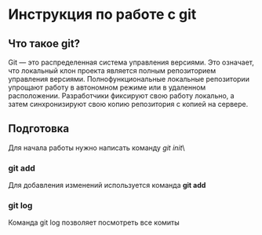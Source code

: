 # Инструкция по работе с git

## Что такое git?
Git — это распределенная система управления версиями. Это означает, что локальный клон проекта является полным репозиторием управления версиями. Полнофункциональные локальные репозитории упрощают работу в автономном режиме или в удаленном расположении. Разработчики фиксируют свою работу локально, а затем синхронизируют свою копию репозитория с копией на сервере.
## Подготовка
Для начала работы нужно написать команду *git init*\
### git add 
Для добавления изменений используется команда **git add**
### git log 
Команда git log позволяет посмотреть все комиты